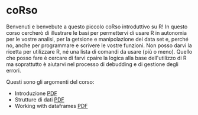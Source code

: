 # coRso

Benvenuti e benvebute a questo piccolo coRso introduttivo su R! In questo corso cercherò di illustrare le basi per permettervi di usare R in autonomia per le vostre analisi, per la getsione e manipolazione dei data set e, perché no, anche per programmare e scrivere le vostre funzioni. 
Non posso darvi la ricetta per utilizzare R, né una lista di comandi da usare (più o meno). Quello che posso fare è cercare di farvi cpaire la logica alla base dell'utilizzo di R ma soprattutto è aiutarvi nel processo di debudding e di gestione degli errori. 

Questi sono gli argomenti del corso: 

- Introduzione [PDF](Slide/00-IntRo/intRo.pdf)
- Strutture di dati [PDF](Slide/01-Strutture-di-dati/01-Strutture.pdf)
- Working with dataframes [PDF](Slide/02-Working-with-dataframes/02-Working-with-dataframes.pdf)
